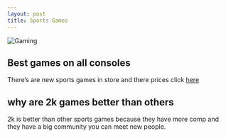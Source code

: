 ```yaml
---
layout: post
title: Sports Games
---
```


![Gaming](/images/Sports.jpg)

## Best games on all consoles

There’s are new sports games in store and there prices click [here](https://www.gamestop.com/)

## why are 2k games better than others
 
2k is better than other sports games because they have more comp and they have a big community you can meet new people.
